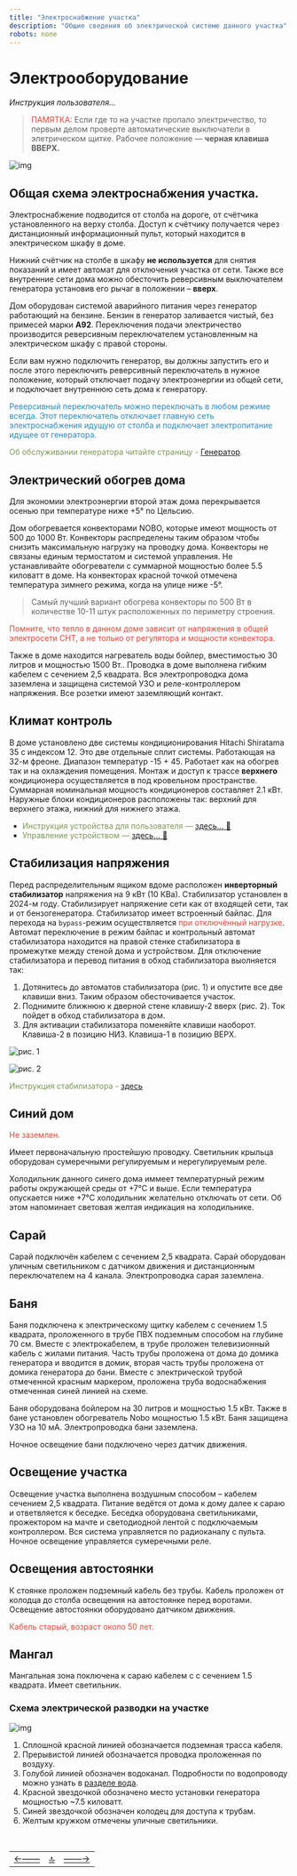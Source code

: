 ```yaml
---
title: "Электроснабжение участка"
description: "Общие сведения об электрической системе данного участка"
robots: none
---
```


<div class="navi"><nav id="navi"><!-- js --></nav></div>

# Электрооборудование

*Инструкция пользователя…*

><span style="color: #e34234;">ПАМЯТКА:</span> Если где то на участке пропало электричество, то первым делом проверте автоматические выключатели в элетрическом щитке. Рабочее положение — **черная клавиша ВВЕРХ.**

<span id="shkaf-img" class="img" onclick="imgResize()">![img](assets/img/automat220.jpeg)</span>

## Общая схема электроснабжения участка.

Электроснабжение подводится от столба на дороге, от счётчика установленного на верху столба. Доступ к счётчику получается через дистанционный информационный пульт, который находится в электрическом шкафу в доме.

Нижний счётчик на столбе в шкафу  **не используется** для снятия показаний и имеет автомат для отключения участка от сети. Также все внутренние сети дома можно обесточить реверсивным выключателем генератора установив его рычаг в положении – **вверх**.

Дом оборудован системой аварийного питания через генератор работающий на бензине. Бензин в генератор заливается чистый, без примесей марки **А92**. Переключения подачи электричество производится реверсивным переключателем установленным на электрическом шкафу с правой стороны.

Если вам нужно подключить генератор, вы должны запустить его и после этого переключить реверсивный переключатель в нужное положение, который отключает подачу электроэнергии из общей сети, и подключает внутреннюю сеть дома к генератору.

<span style="color: #2C87BF;">Реверсивный переключатель можно переключать в любом режиме всегда. Этот переключатель  отключает главную сеть электроснабжения идущую от столба и подключает электропитание идущее от генератора.

<span style="color: #7C9655;">Об обслуживании генератора читайте страницу - [Генератор](003-generator.md).

## Электрический обогрев дома

Для экономии электроэнергии второй этаж дома перекрывается осенью при температуре ниже +5° по Цельсию.

Дом обогревается конвекторами NOBO, которые имеют мощность от 500 до 1000 Вт. Конвекторы распределены таким образом чтобы снизить максимальную нагрузку на проводку дома. Конвекторы не связаны единым термостатом и системой управления. Не устанавливайте обогреватели с суммарной мощностью более 5.5 киловатт в доме. На конвекторах красной точкой отмечена температура зимнего режима, когда на улице ниже -5°.

>Самый лучший вариант обогрева конвекторы по 500 Вт в количестве 10-11 штук расположенных по периметру строения.

<span style="color: #e34234;">Помните, что тепло в данном доме зависит от напряжения в общей электросети СНТ, а не только от регулятора и мощности конвектора.

Также в доме находится нагреватель воды бойлер, вместимостью 30 литров и мощностью 1500 Вт.. Проводка в доме выполнена гибким кабелем с сечением 2,5 квадрата. Вся электропроводка дома заземлена и защищена системой УЗО и реле-контроллером напряжения. Все розетки имеют заземляющий контакт.

## Климат контроль

 В доме установлено две системы кондиционирования Hitachi Shiratama 35 с индексом 12. Это две отдельные сплит системы. Работающая на 32-м фреоне. Диапазон температур -15 + 45. Работает как на обогрев так и на охлаждения помещения. Монтаж и доступ к трассе **верхнего** кондиционера осуществляется в под кровельном пространстве. Суммарная номинальная мощность кондиционеров составляет 2.1 кВт. Наружные блоки кондиционеров расположены так: верхний для верхнего этажа, нижний для нижнего этажа.

- <span style="color: #7C9655;"> Инструкция устройства для пользователя — [здесь… 📑](assets/pdf/Shiratama_Hitachi.pdf)
- <span style="color: #7C9655;"> Управление устройством  — [здесь… 📑](assets/pdf/Shiratama_remote_control.pdf)


## Стабилизация напряжения

Перед распределительным ящиком вдоме расположен **инверторный стабилизатор** напряжения на 9 кВт (10 КВа). Стабилизатор установлен в 2024-м году. Стабилизирует напряжение сети как от входящей сети, так и от бензогенератора. Стабилизатор имеет встроенный байпас. Для перехода на `bypass`-режим осуществляется <span style="color: #e34234;">при отключённый нагрузке</span>. Автомат переключение в режим байпас и контрольный автомат стабилизатора находится на правой стенке стабилизатора в промежутке между стеной дома и устройством. Для отключение стабилизатора и перевод питания в обход стабилизатора выолняется так:

1. Дотянитесь до автоматов стабилизатора (рис. 1) и опустите все две клавиши вниз. Таким образом обесточивается участок.
2. Поднимите ближнюю к дверной стене клавишу-2 вверх (рис. 2). Ток пойдет в обход стабилизатора в дом.
3. Для активации стабилизатора поменяйте клавиши наоборот. Клавиша-2 в позицию НИЗ. Клавиша-1 в позицию ВЕРХ.

![рис. 1](assets/img/instab-001.jpeg)

![рис. 2](assets/img/instab-002.jpeg)



 <span style="color: #7C9655;"> Инструкция стабилизатора - [здесь](assets/pdf/instab10000.pdf)


## Синий дом

<span style="color: #e34234;">Не заземлен.

Имеет первоначальную простейшую проводку. Светильник крыльца оборудован сумеречными регулируемым и нерегулируемым реле.

Холодильник данного синего дома иммеет температурный режим работы окружающей среды от +7°С и выше. Если температура опускается ниже +7°С холодильник желательно отключать от сети. Об этом напоминает световая желтая индикация на холодильнике.

## Сарай

 Сарай подключён кабелем с сечением 2,5 квадрата.
 Сарай оборудован уличным светильником с датчиком движения и дистанционным переключателем на 4 канала.
 Электропроводка сарая заземлена.

## Баня

 Баня подключена к электрическому щитку кабелем с сечением 1.5 квадрата, проложенного в трубе ПВХ подземным способом на глубине 70 см. Вместе с электрокабелем, в трубе проложен телевизионный кабель с жилами питания. Часть трубы проложена от дома до домика генератора и вводится в домик, вторая часть трубы проложена от домика генератора до бани. Вместе с электрической трубой отмеченной красным маркером, проложена труба водоснабжения отмеченная синей линией на схеме.

Баня оборудована бойлером на 30 литров и мощностью 1.5 кВт. Также в бане установлен обогреватель Nobo мощностью 1.5 кВт. Баня защищена УЗО на 10 мА.
Электропроводка бани заземлена.

Ночное освещение бани подключено через датчик движения.

## Освещение участка

Освещение участка выполнена воздушным способом – кабелем сечением 2,5 квадрата. Питание ведётся от дома к дому далее к сараю и ответвляется к беседке. Беседка оборудована светильниками, прожектором на мачте и светодиодной лентой с подключаемым контроллером. Вся система управляется по радиоканалу с пульта. Ночное освещение управляется сумеречными реле.

## Освещения автостоянки

К стоянке проложен подземный кабель без трубы. Кабель проложен от колодца до столба освещения на автостоянке перед воротами. Освещение автостоянки оборудовано датчиком движения.

<span style="color: #e34234;">Кабель старый, возраст около 50 лет.

## Мангал

Мангальная зона поключена к сараю кабелем с с сечением 1.5 квадрата. Имеет светильник.


### Схема электрической разводки на участке

<span id="img0004" class="img" onclick="imgResize()">![img](assets/img/Olhovka-techmap.006.jpeg)</span>

1. Сплошной красной линией обозначается подземная трасса кабеля.
2. Прерывистой линией обозначается проводка проложенная по воздуху.
3. Голубой линией обозначен водоканал. Подробности по водопроводу можно узнать в [разделе вода](001-water.md).
4. Красной звездочкой обозначено место установки генератора мощностью ~7.5 киловатт.
5. Синей звездочкой обозначен колодец для доступа к трубам.
6. Желтым кружком отмечены уличные светильники.


<script src="assets/js/navi.js"></script>




<!--ystm_start-->
<br>

 ||||
 |:---|:---:|---:|
 [←——](001-water.md)|[ 🔝 ](#)|[——→](003-generator.md)

 <br>
<!--ystm_end-->
